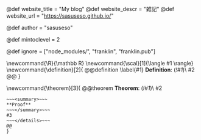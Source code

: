 <!--
Add here global page variables to use throughout your
website.
The website_* must be defined for the RSS to work
-->

@def website_title = "My blog"
@def website_descr = "雑記"
@def website_url = "https://sasuseso.github.io/"

@def author = "sasuseso"

@def mintoclevel = 2

<!--
Add here files or directories that should be ignored by Franklin, otherwise
these files might be copied and, if markdown, processed by Franklin which
you might not want. Indicate directories by ending the name with a `/`.
-->

@def ignore = ["node_modules/", "franklin", "franklin.pub"]

<!--
Add here global latex commands to use throughout your
pages. It can be math commands but does not need to be.
For instance:
* \newcommand{\phrase}{This is a long phrase to copy.}
-->

\newcommand{\R}{\mathbb R}
\newcommand{\scal}[1]{\langle #1 \rangle}
\newcommand{\definition}[2]{
@@definition
\label{#1}
**Definition**: (_!#1_)\\
#2
@@
}

\newcommand{\theorem}[3]{
@@theorem
**Theorem**: (_!#1_)\\
#2
~~~<details>~~~
~~~<summary>~~~
**Proof**
~~~</summary>~~~
#3
~~~</details>~~~
@@
}

